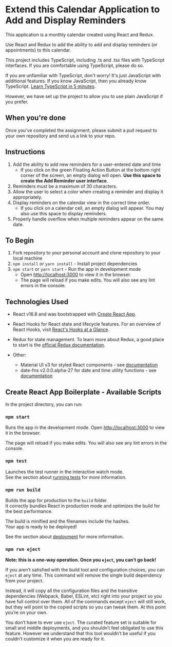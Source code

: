 # Extend this Calendar Application to Add and Display Reminders

This application is a monthly calendar created using React and Redux.

Use React and Redux to add the ability to add and display reminders (or appointments) to this calendar.

This project includes TypeScript, including .ts and .tsx files with TypeScript interfaces. If you are comfortable using TypeScript, please do so.

If you are unfamiliar with TypeScript, don't worry!  It's just JavaScript with additional features.  If you know JavaScript, then you already know TypeScript. [Learn TypeScript in 5 minutes](https://www.typescriptlang.org/docs/handbook/typescript-in-5-minutes.html).

However, we have set up the project to allow you to use plain JavaScript if you prefer.

## When you're done

Once you've completed the assignment, please submit a pull request to your own repository and send us a link to your repo.

## Instructions

  1. Add the ability to add new reminders for a user-entered date and time
        - If you click on the green Floating Action Button at the bottom right corner of the screen, an empty dialog will open. **Use this space to create the Add Reminder user interface**.
  2. Reminders must be a maximum of 30 characters.
  3. Allow the user to select a color when creating a reminder and display it appropriately.
  4. Display reminders on the calendar view in the correct time order.
      - If you click on a calendar cell, an empty dialog will appear. You may also use this space to display reminders.
  5. Properly handle overflow when multiple reminders appear on the same date.

## To Begin

  1. Fork repository to your personal account and clone repository to your local machine
  2. `npm install` or `yarn install` - Install project dependencies
  3. `npm start` or `yarn start` - Run the app in development mode
      - Open [http://localhost:3000](http://localhost:3000) to view it in the browser.
      - The page will reload if you make edits. You will also see any lint errors in the console.

## Technologies Used

  * React v16.8 and was bootstrapped with [Create React App](https://github.com/facebook/create-react-app).

  * React Hooks for React state and lifecycle features. For an overview of React Hooks, visit [React's Hooks at a Glance](https://reactjs.org/docs/hooks-overview.html).

  * Redux for state management.  To learn more about Redux, a good place to start is the [official Redux documentation](https://redux.js.org/introduction/getting-started#learn-redux).

  * Other:
    - Material UI v3 for styled React components - see [documentation](https://v3.material-ui.com/)
    - date-fns v2.0.0.alpha-27 for date and time utility functions - see [documentation](https://date-fns.org/v2.0.0-alpha.27/docs/Getting-Started)

## Create React App Boilerplate - Available Scripts

In the project directory, you can run:

### `npm start`

Runs the app in the development mode.
Open [http://localhost:3000](http://localhost:3000) to view it in the browser.

The page will reload if you make edits.
You will also see any lint errors in the console.

### `npm test`

Launches the test runner in the interactive watch mode.<br>
See the section about [running tests](https://facebook.github.io/create-react-app/docs/running-tests) for more information.

### `npm run build`

Builds the app for production to the `build` folder.<br>
It correctly bundles React in production mode and optimizes the build for the best performance.

The build is minified and the filenames include the hashes.<br>
Your app is ready to be deployed!

See the section about [deployment](https://facebook.github.io/create-react-app/docs/deployment) for more information.

### `npm run eject`

**Note: this is a one-way operation. Once you `eject`, you can’t go back!**

If you aren’t satisfied with the build tool and configuration choices, you can `eject` at any time. This command will remove the single build dependency from your project.

Instead, it will copy all the configuration files and the transitive dependencies (Webpack, Babel, ESLint, etc) right into your project so you have full control over them. All of the commands except `eject` will still work, but they will point to the copied scripts so you can tweak them. At this point you’re on your own.

You don’t have to ever use `eject`. The curated feature set is suitable for small and middle deployments, and you shouldn’t feel obligated to use this feature. However we understand that this tool wouldn’t be useful if you couldn’t customize it when you are ready for it.
